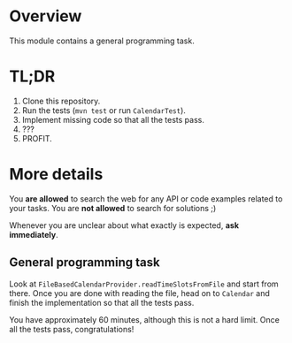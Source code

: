 # Overview

This module contains a general programming task.

# TL;DR

1. Clone this repository.
1. Run the tests (`mvn test` or run `CalendarTest`).
1. Implement missing code so that all the tests pass.
1. ???
1. PROFIT.

# More details

You **are allowed** to search the web for any API or code examples related to your tasks. You are **not allowed** to search for solutions ;) 

Whenever you are unclear about what exactly is expected, **ask immediately**.

## General programming task

Look at `FileBasedCalendarProvider.readTimeSlotsFromFile` and start from there. Once you are done with reading the file, head on to `Calendar` and finish the implementation so that all the tests pass.

You have approximately 60 minutes, although this is not a hard limit. Once all the tests pass, congratulations!
